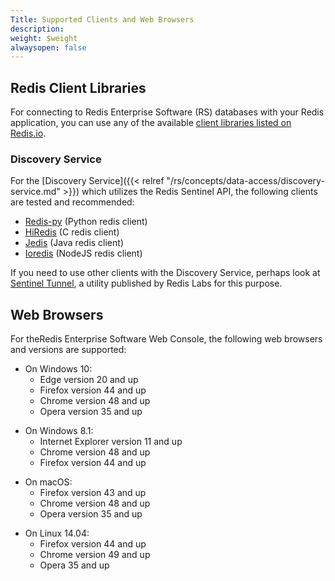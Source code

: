 ```yaml
---
Title: Supported Clients and Web Browsers
description: 
weight: $weight
alwaysopen: false
---
```

## Redis Client Libraries

For connecting to Redis Enterprise Software (RS) databases with your
Redis application, you can use any of the available [client libraries
listed on Redis.io](https://redis.io/clients).

### Discovery Service

For the [Discovery
Service]({{< relref "/rs/concepts/data-access/discovery-service.md" >}}) which
utilizes the Redis Sentinel API, the following clients are tested and
recommended:

-   [Redis-py](https://github.com/andymccurdy/redis-py) (Python redis
    client)
-   [HiRedis](https://github.com/redis/hiredis) (C redis client)
-   [Jedis](https://github.com/xetorthio/jedis) (Java redis client)
-   [Ioredis](https://github.com/luin/ioredis) (NodeJS redis client)

If you need to use other clients with the Discovery Service, perhaps
look at [Sentinel Tunnel](https://github.com/RedisLabs/sentinel_tunnel),
a utility published by Redis Labs for this purpose.

## Web Browsers

For theRedis Enterprise Software Web Console, the following web browsers
and versions are supported:

-   On Windows 10:
    -   Edge version 20 and up
    -   Firefox version 44 and up
    -   Chrome version 48 and up
    -   Opera version 35 and up

<!-- -->

-   On Windows 8.1:
    -   Internet Explorer version 11 and up
    -   Chrome version 48 and up
    -   Firefox version 44 and up

<!-- -->

-   On macOS:
    -   Firefox version 43 and up
    -   Chrome version 48 and up
    -   Opera version 35 and up

<!-- -->

-   On Linux 14.04:
    -   Firefox version 44 and up
    -   Chrome version 49 and up
    -   Opera 35 and up
